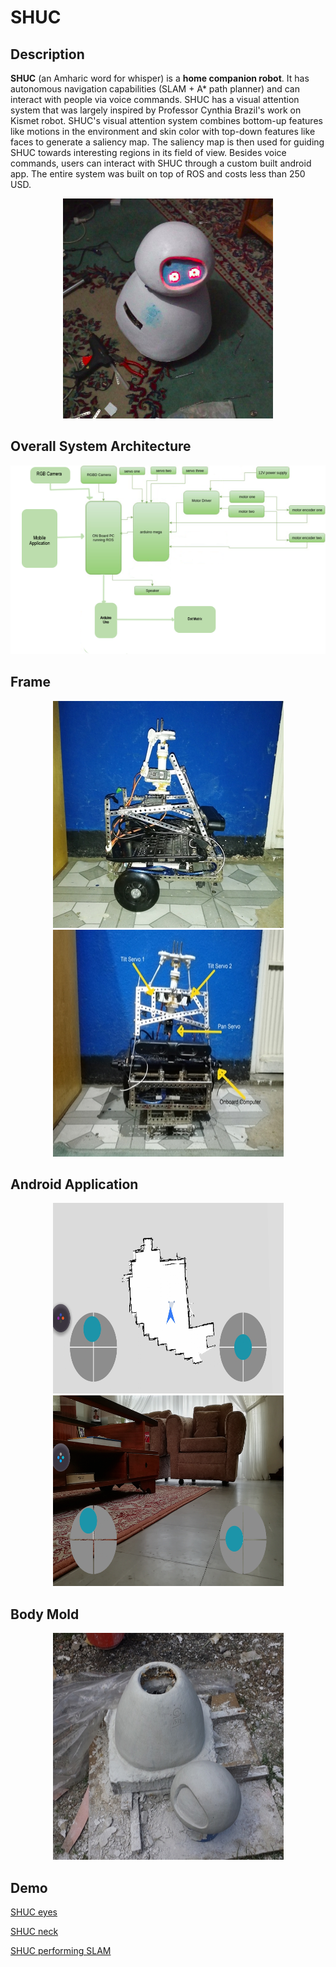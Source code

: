 # SHUC

## Description

**SHUC** (an Amharic word for whisper) is a **home companion robot**. It has autonomous navigation capabilities (SLAM + A* path planner) and can interact with people via voice commands. SHUC has a visual attention system that was largely inspired by Professor Cynthia Brazil's work on Kismet robot. SHUC's visual attention system combines bottom-up features like motions in the environment and skin color with top-down features like faces to generate a saliency map. The saliency map is then used for guiding SHUC towards interesting regions in its field of view. Besides voice commands, users can interact with SHUC through a custom built android app. The entire system was built on top of ROS and costs less than 250 USD.

<p align="center">
  <img src="https://github.com/danenigma/SHUC/blob/master/shuc-final.png">
</p>

## Overall System Architecture
<p align="center">
  <img src="https://github.com/danenigma/SHUC/blob/master/overall-sys.png">
</p>

## Frame

<p align="center">
  <img src="https://github.com/danenigma/SHUC/blob/master/shuc_frame.jpg">
  <img width="369" height="363" src="https://github.com/danenigma/SHUC/blob/master/shuc-labeled.jpg">
</p>

## Android Application

<p align="center">
  <img width="369" height="305" src="https://github.com/danenigma/SHUC/blob/master/shuc-nav-app.png">
  <img width="369" height="305" src="https://github.com/danenigma/SHUC/blob/master/shuc-vid-stream.png">
</p>


## Body Mold

<p align="center">
  <img width="369" height="363"  src="https://github.com/danenigma/SHUC/blob/master/shuc_body_design.jpg">
</p>

## Demo

[SHUC eyes](https://www.youtube.com/watch?v=kLXe7wfBn30)

[SHUC neck](https://www.youtube.com/watch?v=W1nFgOfRG8w)

[SHUC performing SLAM](https://www.youtube.com/watch?v=DXvhSlTFk2I)
